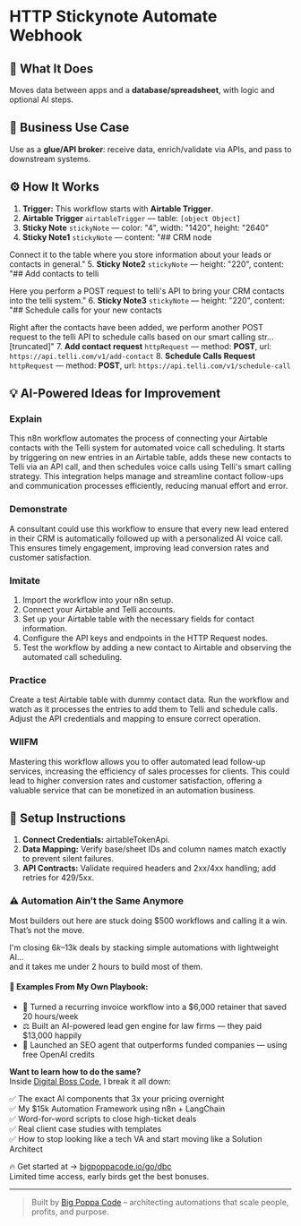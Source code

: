 # HTTP Stickynote Automate Webhook
  ## 🚀 What It Does
  Moves data between apps and a **database/spreadsheet**, with logic and optional AI steps.
  
  ## 💼 Business Use Case
  Use as a **glue/API broker**: receive data, enrich/validate via APIs, and pass to downstream systems.
  
  ## ⚙️ How It Works
  1. **Trigger:** This workflow starts with **Airtable Trigger**.
  2. **Airtable Trigger** `airtableTrigger` — table: `[object Object]`
3. **Sticky Note** `stickyNote` — color: "4", width: "1420", height: "2640"
4. **Sticky Note1** `stickyNote` — content: "## CRM node

Connect it to the table where you store information about your leads or contacts in general."
5. **Sticky Note2** `stickyNote` — height: "220", content: "## Add contacts to telli

Here you perform a POST request to telli's API to bring your CRM contacts into the telli system."
6. **Sticky Note3** `stickyNote` — height: "220", content: "## Schedule calls for your new contacts

Right after the contacts have been added, we perform another POST request to the telli API to schedule calls based on our smart calling str…[truncated]"
7. **Add contact request** `httpRequest` — method: **POST**, url: `https://api.telli.com/v1/add-contact`
8. **Schedule Calls Request** `httpRequest` — method: **POST**, url: `https://api.telli.com/v1/schedule-call`
  
  ## 💡 AI-Powered Ideas for Improvement
  ### Explain
This n8n workflow automates the process of connecting your Airtable contacts with the Telli system for automated voice call scheduling. It starts by triggering on new entries in an Airtable table, adds these new contacts to Telli via an API call, and then schedules voice calls using Telli's smart calling strategy. This integration helps manage and streamline contact follow-ups and communication processes efficiently, reducing manual effort and error.

### Demonstrate
A consultant could use this workflow to ensure that every new lead entered in their CRM is automatically followed up with a personalized AI voice call. This ensures timely engagement, improving lead conversion rates and customer satisfaction.

### Imitate
1. Import the workflow into your n8n setup.
2. Connect your Airtable and Telli accounts.
3. Set up your Airtable table with the necessary fields for contact information.
4. Configure the API keys and endpoints in the HTTP Request nodes.
5. Test the workflow by adding a new contact to Airtable and observing the automated call scheduling.

### Practice
Create a test Airtable table with dummy contact data. Run the workflow and watch as it processes the entries to add them to Telli and schedule calls. Adjust the API credentials and mapping to ensure correct operation.

### WIIFM
Mastering this workflow allows you to offer automated lead follow-up services, increasing the efficiency of sales processes for clients. This could lead to higher conversion rates and customer satisfaction, offering a valuable service that can be monetized in an automation business.
  
  ## 🔧 Setup Instructions
  1. **Connect Credentials:** airtableTokenApi.
2. **Data Mapping:** Verify base/sheet IDs and column names match exactly to prevent silent failures.
3. **API Contracts:** Validate required headers and 2xx/4xx handling; add retries for 429/5xx.
  
### ⚠️ Automation Ain’t the Same Anymore

Most builders out here are stuck doing $500 workflows and calling it a win.  
That’s not the move.  

I'm closing $6k–$13k deals by stacking simple automations with lightweight AI...  
and it takes me under 2 hours to build most of them.

#### 🧠 Examples From My Own Playbook:
- 🔁 Turned a recurring invoice workflow into a $6,000 retainer that saved 20 hours/week  
- ⚖️ Built an AI-powered lead gen engine for law firms — they paid $13,000 happily  
- 🚀 Launched an SEO agent that outperforms funded companies — using free OpenAI credits  

**Want to learn how to do the same?**  
Inside [Digital Boss Code](https://bigpoppacode.io/go/dbc), I break it all down:

✅ The exact AI components that 3x your pricing overnight  
✅ My $15k Automation Framework using n8n + LangChain  
✅ Word-for-word scripts to close high-ticket deals  
✅ Real client case studies with templates  
✅ How to stop looking like a tech VA and start moving like a Solution Architect  

🔥 Get started at → [bigpoppacode.io/go/dbc](https://bigpoppacode.io/go/dbc)  
Limited time access, early birds get the best bonuses.

---
> Built by [Big Poppa Code](https://bigpoppacode.io) – architecting automations that scale people, profits, and purpose.
  